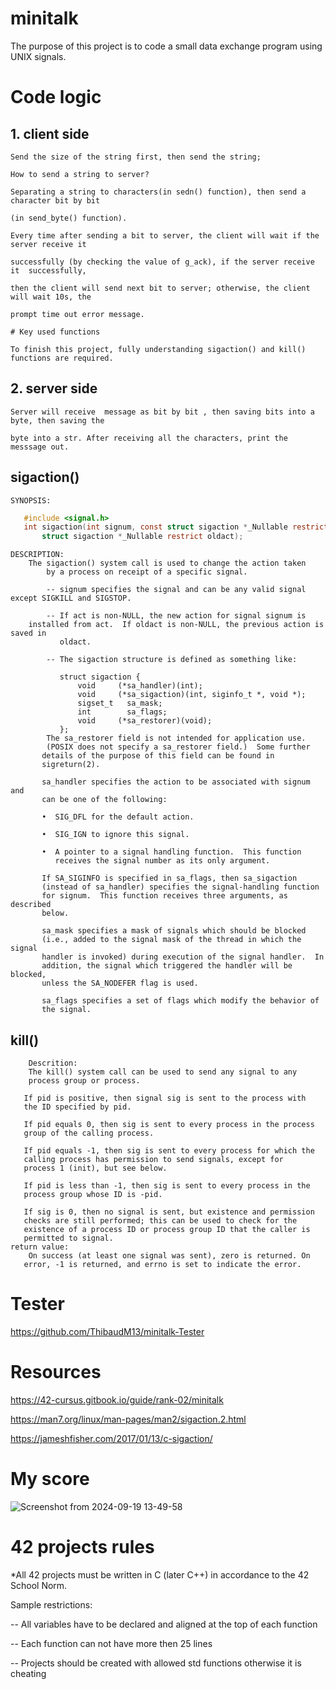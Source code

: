 # minitalk

The purpose of this project is to code a small data exchange program using UNIX signals. 

# Code logic

## 1. client side
	Send the size of the string first, then send the string;
	
	How to send a string to server?
	
	Separating a string to characters(in sedn() function), then send a character bit by bit 
 
 	(in send_byte() function).
	
	Every time after sending a bit to server, the client will wait if the server receive it 
 
 	successfully (by checking the value of g_ack), if the server receive it  successfully, 
  
  	then the client will send next bit to server; otherwise, the client will wait 10s, the 

	prompt time out error message.
	
	# Key used functions
	
	To finish this project, fully understanding sigaction() and kill() functions are required.

## 2. server side

	Server will receive  message as bit by bit , then saving bits into a byte, then saving the 
 
 	byte into a str. After receiving all the characters, print the messsage out.
	

## sigaction()

	SYNOPSIS:
 ```c
	#include <signal.h>
	int sigaction(int signum, const struct sigaction *_Nullable restrict act, 
		struct sigaction *_Nullable restrict oldact);
```
	DESCRIPTION:
  		The sigaction() system call is used to change the action taken 
    		by a process on receipt of a specific signal. 

    		-- signum specifies the signal and can be any valid signal except SIGKILL and SIGSTOP.

      		-- If act is non-NULL, the new action for signal signum is 
		installed from act.  If oldact is non-NULL, the previous action is saved in
       		   oldact.

       		-- The sigaction structure is defined as something like:

	           struct sigaction {
	               void     (*sa_handler)(int);
	               void     (*sa_sigaction)(int, siginfo_t *, void *);
	               sigset_t   sa_mask;
	               int        sa_flags;
	               void     (*sa_restorer)(void);
	           };
	    	The sa_restorer field is not intended for application use.
	        (POSIX does not specify a sa_restorer field.)  Some further
	       details of the purpose of this field can be found in
	       sigreturn(2).
	
	       sa_handler specifies the action to be associated with signum and
	       can be one of the following:
	
	       •  SIG_DFL for the default action.
	
	       •  SIG_IGN to ignore this signal.
	
	       •  A pointer to a signal handling function.  This function
	          receives the signal number as its only argument.
	
	       If SA_SIGINFO is specified in sa_flags, then sa_sigaction
	       (instead of sa_handler) specifies the signal-handling function
	       for signum.  This function receives three arguments, as described
	       below.
	
	       sa_mask specifies a mask of signals which should be blocked
	       (i.e., added to the signal mask of the thread in which the signal
	       handler is invoked) during execution of the signal handler.  In
	       addition, the signal which triggered the handler will be blocked,
	       unless the SA_NODEFER flag is used.
	
	       sa_flags specifies a set of flags which modify the behavior of
	       the signal.


## kill()

        Descrition:
        The kill() system call can be used to send any signal to any
        process group or process.

       If pid is positive, then signal sig is sent to the process with
       the ID specified by pid.

       If pid equals 0, then sig is sent to every process in the process
       group of the calling process.

       If pid equals -1, then sig is sent to every process for which the
       calling process has permission to send signals, except for
       process 1 (init), but see below.

       If pid is less than -1, then sig is sent to every process in the
       process group whose ID is -pid.

       If sig is 0, then no signal is sent, but existence and permission
       checks are still performed; this can be used to check for the
       existence of a process ID or process group ID that the caller is
       permitted to signal.
	return value:
		On success (at least one signal was sent), zero is returned. On
       error, -1 is returned, and errno is set to indicate the error.

# Tester

https://github.com/ThibaudM13/minitalk-Tester

# Resources

https://42-cursus.gitbook.io/guide/rank-02/minitalk

https://man7.org/linux/man-pages/man2/sigaction.2.html

https://jameshfisher.com/2017/01/13/c-sigaction/

# My score


![Screenshot from 2024-09-19 13-49-58](https://github.com/user-attachments/assets/fef240cf-17b7-44e9-b06e-b0c478b5bb96)

# 42 projects rules

*All 42 projects must be written in C (later C++) in accordance to the 42 School Norm.

Sample restrictions:

-- All variables have to be declared and aligned at the top of each function

-- Each function can not have more then 25 lines

-- Projects should be created with allowed std functions otherwise it is cheating
